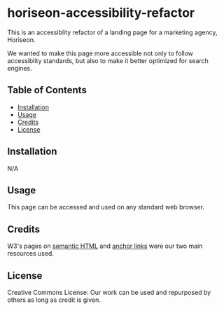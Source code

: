 # horiseon-accessibility-refactor

This is an accessiblity refactor of a landing page for a marketing agency, Horiseon.

We wanted to make this page more accessible not only to follow accessiblity standards, but also to make it better optimized for search engines.

## Table of Contents

- [Installation](#installation)
- [Usage](#usage)
- [Credits](#credits)
- [License](#license)

## Installation

N/A

## Usage

This page can be accessed and used on any standard web browser.

## Credits

W3's pages on [semantic HTML](https://www.w3schools.com/html/html5_semantic_elements.asp) and [anchor links](https://www.w3docs.com/snippets/html/how-to-create-an-anchor-link-to-jump-to-a-specific-part-of-a-page.html) were our two main resources used.

## License

Creative Commons License: Our work can be used and repurposed by others as long as credit is given.
